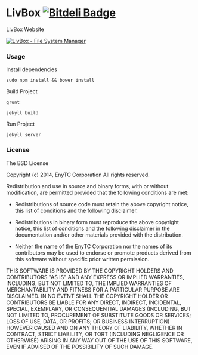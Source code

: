 LivBox [![Bitdeli Badge](https://d2weczhvl823v0.cloudfront.net/enytc/livbox/trend.png)](https://bitdeli.com/free "Bitdeli Badge")
===

LivBox Website

[![LivBox - File System Manager](https://raw2.github.com/enytc/livbox/master/public/assets/img/livbox-dark.png)](http://livbox.github.io)

### Usage

Install dependencies

`sudo npm install && bower install`

Build Project

`grunt`

`jekyll build`

Run Project

`jekyll server`

### License

The BSD License

Copyright (c) 2014, EnyTC Corporation
All rights reserved.

Redistribution and use in source and binary forms, with or without modification,
are permitted provided that the following conditions are met:

* Redistributions of source code must retain the above copyright notice, this
  list of conditions and the following disclaimer.

* Redistributions in binary form must reproduce the above copyright notice, this
  list of conditions and the following disclaimer in the documentation and/or
  other materials provided with the distribution.

* Neither the name of the EnyTC Corporation nor the names of its
  contributors may be used to endorse or promote products derived from
  this software without specific prior written permission.

THIS SOFTWARE IS PROVIDED BY THE COPYRIGHT HOLDERS AND CONTRIBUTORS "AS IS" AND
ANY EXPRESS OR IMPLIED WARRANTIES, INCLUDING, BUT NOT LIMITED TO, THE IMPLIED
WARRANTIES OF MERCHANTABILITY AND FITNESS FOR A PARTICULAR PURPOSE ARE
DISCLAIMED. IN NO EVENT SHALL THE COPYRIGHT HOLDER OR CONTRIBUTORS BE LIABLE FOR
ANY DIRECT, INDIRECT, INCIDENTAL, SPECIAL, EXEMPLARY, OR CONSEQUENTIAL DAMAGES
(INCLUDING, BUT NOT LIMITED TO, PROCUREMENT OF SUBSTITUTE GOODS OR SERVICES;
LOSS OF USE, DATA, OR PROFITS; OR BUSINESS INTERRUPTION) HOWEVER CAUSED AND ON
ANY THEORY OF LIABILITY, WHETHER IN CONTRACT, STRICT LIABILITY, OR TORT
(INCLUDING NEGLIGENCE OR OTHERWISE) ARISING IN ANY WAY OUT OF THE USE OF THIS
SOFTWARE, EVEN IF ADVISED OF THE POSSIBILITY OF SUCH DAMAGE.

